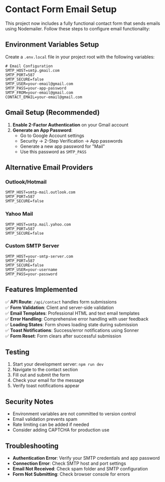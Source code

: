# Contact Form Email Setup

This project now includes a fully functional contact form that sends emails using Nodemailer. Follow these steps to configure email functionality:

## Environment Variables Setup

Create a `.env.local` file in your project root with the following variables:

```env
# Email Configuration
SMTP_HOST=smtp.gmail.com
SMTP_PORT=587
SMTP_SECURE=false
SMTP_USER=your-email@gmail.com
SMTP_PASS=your-app-password
SMTP_FROM=your-email@gmail.com
CONTACT_EMAIL=your-email@gmail.com
```

## Gmail Setup (Recommended)

1. **Enable 2-Factor Authentication** on your Gmail account
2. **Generate an App Password**:
   - Go to Google Account settings
   - Security → 2-Step Verification → App passwords
   - Generate a new app password for "Mail"
   - Use this password as `SMTP_PASS`

## Alternative Email Providers

### Outlook/Hotmail

```env
SMTP_HOST=smtp-mail.outlook.com
SMTP_PORT=587
SMTP_SECURE=false
```

### Yahoo Mail

```env
SMTP_HOST=smtp.mail.yahoo.com
SMTP_PORT=587
SMTP_SECURE=false
```

### Custom SMTP Server

```env
SMTP_HOST=your-smtp-server.com
SMTP_PORT=587
SMTP_SECURE=false
SMTP_USER=your-username
SMTP_PASS=your-password
```

## Features Implemented

✅ **API Route**: `/api/contact` handles form submissions  
✅ **Form Validation**: Client and server-side validation  
✅ **Email Templates**: Professional HTML and text email templates  
✅ **Error Handling**: Comprehensive error handling with user feedback  
✅ **Loading States**: Form shows loading state during submission  
✅ **Toast Notifications**: Success/error notifications using Sonner  
✅ **Form Reset**: Form clears after successful submission

## Testing

1. Start your development server: `npm run dev`
2. Navigate to the contact section
3. Fill out and submit the form
4. Check your email for the message
5. Verify toast notifications appear

## Security Notes

- Environment variables are not committed to version control
- Email validation prevents spam
- Rate limiting can be added if needed
- Consider adding CAPTCHA for production use

## Troubleshooting

- **Authentication Error**: Verify your SMTP credentials and app password
- **Connection Error**: Check SMTP host and port settings
- **Email Not Received**: Check spam folder and SMTP configuration
- **Form Not Submitting**: Check browser console for errors
